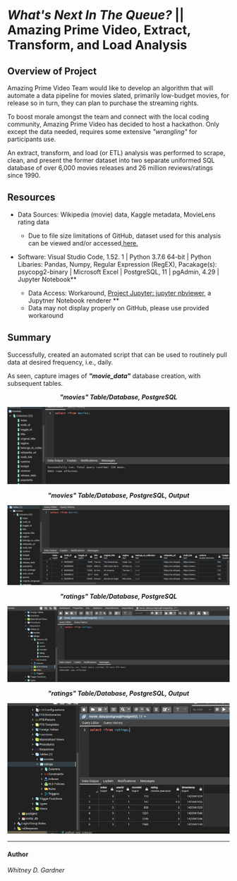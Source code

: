 #  _What's Next In The Queue?_ || Amazing Prime Video, Extract, Transform, and Load Analysis


## Overview of Project

Amazing Prime Video Team would like to develop an algorithm that will automate a data pipeline for movies slated, primarily low-budget movies, for release so in turn, they can plan to purchase the streaming rights.

To boost morale amongst the team and connect with the local coding community, Amazing Prime Video has decided to host a hackathon. Only except the data needed, requires some extensive _"wrangling"_ for participants use.

An extract, transform, and load (or ETL) analysis was performed to scrape, clean, and present the former dataset into two separate uniformed SQL database of over 6,000 movies releases and 26 million reviews/ratings since 1990.



## Resources
* Data Sources: Wikipedia (movie) data, Kaggle metadata, MovieLens rating data 
   * Due to file size limitations of GitHub,  dataset used for this analysis can be viewed and/or accessed,[here.](https://app.box.com/s/vlooc34gtqicjo55zxu8ake56xg57iqm)

* Software: Visual Studio Code, 1.52. 1 | Python 3.7.6 64-bit  | Python Libaries: Pandas, Numpy, Regular Expression (RegEX), Pacakage(s): psycopg2-binary | Microsoft Excel | PostgreSQL, 11 | pgAdmin, 4.29 | Jupyter Notebook** 

    * Data Access: Workaround, [Project Jupyter: jupyter nbviewer](https://nbviewer.jupyter.org/), a Jupytner Notebook renderer **
     * Data may not display properly on GitHub, please use provided workaround


## Summary
Successfully, created an automated script that can be used to routinely pull data at desired frequency, i.e., daily.

As seen, capture images of _**"movie_data"**_ database creation, with subsequent tables.


<p align="center">
  <i><b>"movies" Table/Database, PostgreSQL</b></i> 
 </p>
<p align="center">
  <img src="resources/movies_query_msg.png"/>
</p>

<p align="center">
  <i><b>"movies" Table/Database, PostgreSQL, Output</b></i> 
 </p>
<p align="center">
  <img src="resources/movies_query.png"/>
</p>

<p align="center">
  <i><b>"ratings" Table/Database, PostgreSQL</b></i> 
 </p>
<p align="center">
  <img src="resources/ratings_query_msg_col.png"/>
</p>

<p align="center">
  <i><b>"ratings" Table/Database, PostgreSQL, Output</b></i> 
 </p>
<p align="center">
  <img src="resources/ratings_query.png"/>
</p>

***

#### Author

_Whitney D. Gardner_
